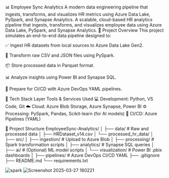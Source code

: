 📊 Employee Sync Analytics
A modern data engineering pipeline that ingests, transforms, and visualizes HR metrics using Azure Data Lake, PySpark, and Synapse Analytics.
A scalable, cloud-based HR analytics pipeline that ingests, transforms, and visualizes employee data using Azure Data Lake, PySpark, and Synapse Analytics.
🚀 Project Overview
This project simulates an end-to-end data pipeline designed to:

✅ Ingest HR datasets from local sources to Azure Data Lake Gen2.

🔁 Transform raw CSV and JSON files using PySpark.

📦 Store processed data in Parquet format.

📊 Analyze insights using Power BI and Synapse SQL.

🔁 Prepare for CI/CD with Azure DevOps YAML pipelines.

🧱 Tech Stack
Layer	Tools & Services Used
💻 Development:	Python, VS Code, Git
☁️ Cloud:	Azure Blob Storage, Azure Synapse, Power BI
⚙️ Processing:	PySpark, Pandas, Scikit-learn (for AI models)
🔁 CI/CD:	Azure Pipelines (YAML)

📁 Project Structure
EmployeeSync-Analytics/
│
├── data/                    # Raw and processed data
│   ├── HRDataset_v14.csv
│   └── processed_hr_data/
│
├── src/
│   ├── ingestion/           # Upload to Azure Blob
│   ├── processing/          # Spark transformation scripts
│   ├── analytics/           # Synapse SQL queries
│   ├── ai/                  # (Optional) ML model scripts
│   └── visualization/       # Power BI .pbix dashboards
│
├── pipelines/               # Azure DevOps CI/CD YAML
├── .gitignore
├── README.md
└── requirements.txt

![spark](https://github.com/user-attachments/assets/75abe345-46da-4a03-b852-f75da3228e99)
![Screenshot 2025-03-27 160221](https://github.com/user-attachments/assets/35101e95-5827-4979-98f2-7abb91774921)


